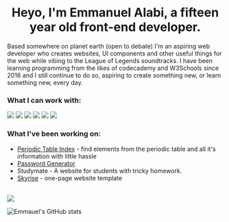 <h1 style="text-align: center;"> Heyo, I'm Emmanuel Alabi, a fifteen year old front-end developer. </h1>
<p>Based somewhere on planet earth (open to debate) I'm an aspiring web developer who creates websites, UI components and other useful things for the web while vibing to the League of Legends soundtracks. I have been learning programming from the likes of codecademy and W3Schools since 2016 and I still continue to do so, aspiring to create something new, or learn something new, every day.</p>

### What I can work with:
<div align="left">
<img src="https://img.shields.io/badge/-HTML-blue?style=for-the-badge&logo=html5&logoColor=white&labelColor=black">
<img src="https://img.shields.io/badge/-CSS-blue?style=for-the-badge&logo=css3&logoColor=white&labelColor=black">
<img src="https://img.shields.io/badge/-PHP-blue?style=for-the-badge&logo=php&logoColor=white&labelColor=black">
<img src="https://img.shields.io/badge/-JavaScript-blue?style=for-the-badge&logo=javascript&logoColor=white&labelColor=black">
<img src="https://img.shields.io/badge/-Lua-blue?style=for-the-badge&logo=Lua&logoColor=white&labelColor=black">
<img src="https://img.shields.io/badge/-C-blue?style=for-the-badge&logo=C&logoColor=white&labelColor=black">
</div>

### What I've been working on:
- [Periodic Table Index](https://github.com/Emman29/periodictableindex) - find elements from the periodic table and all it's information with little hassle
- [Password Generator](https://emman29.github.io/passwordgenerator/)
- Studymate - A website for students with tricky homework.
- [Skyrise](https://emman29.github.io/skyrise) - one-page website template

<br>
<img src="https://github-readme-stats.vercel.app/api/top-langs/?username=emman29&langs_count=8&layout=compact&hide_border=true&bg_color=161B22&text_color=c9d1d9&title_color=50a6ff&icon_color=3572a5&card_width=445"/>

![Emmauel's GitHub stats](https://github-readme-stats.vercel.app/api?username=emman29&show_icons=true&theme=dark)





<!--
**Emman29/emman29** is a ✨ _special_ ✨ repository because its `README.md` (this file) appears on your GitHub profile.

Here are some ideas to get you started:

- 🔭 I’m currently working on ...
- 🌱 I’m currently learning ...
- 👯 I’m looking to collaborate on ...
- 🤔 I’m looking for help with responsie w
- 💬 Ask me about ...
- 📫 How to reach me: ...
- 😄 Pronouns: ...
- ⚡ Fun fact: ...
-->
